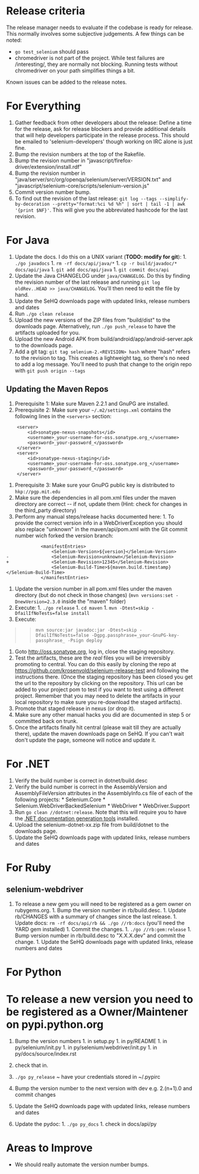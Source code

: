 

# Release criteria #

The release manager needs to evaluate if the codebase is ready for release. This normally involves some subjective judgements. A few things can be noted:

  * ` go test_selenium ` should pass
  * chromedriver is not part of the project. While test failures are /interesting/, they are normally not blocking. Running tests without chromedriver on your path simplifies things a bit.

Known issues can be added to the release notes.

# For Everything #

  1. Gather feedback from other developers about the release: Define a time for the release, ask for release blockers and provide additional details that will help developers participate in the release process. This should be emailed to  'selenium-developers' though working on IRC alone is just fine.
  1. Bump the revision numbers at the top of the Rakefile.
  1. Bump the revision number in "javascript/firefox-driver/extension/install.rdf"
  1. Bump the revision number in "java/server/src/org/openqa/selenium/server/VERSION.txt" and "javascript/selenium-core/scripts/selenium-version.js"
  1. Commit version number bump.
  1. To find out the revision of the last release: ` git log --tags --simplify-by-decoration --pretty="format:%ci %d %h" | sort | tail -1 | awk '{print $NF}' `. This will give you the abbreviated hashcode for the last revision.

# For Java #

  1. Update the docs. I do this on a UNIX variant (**TODO: modify for git**):
    1. ` ./go javadocs `
    1. ` rm -rf docs/api/java/* `
    1. ` cp -r build/javadoc/* docs/api/java `
    1. ` git add docs/api/java `
    1. ` git commit docs/api `
  1. Update the Java CHANGELOG under ` java/CHANGELOG `. Do this by finding the revision number of the last release and running ` git log oldRev..HEAD >> java/CHANGELOG `. You'll then need to edit the file by hand.
  1. Update the SeHQ downloads page with updated links, release numbers and dates
  1. Run ` ./go clean release `
  1. Upload the new versions of the ZIP files from "build/dist" to the downloads page. Alternatively, run ` ./go push_release ` to have the artifacts uploaded for you.
  1. Upload the new Android APK from build/android/app/android-server.apk to the downloads page.
  1. Add a git tag: ` git tag selenium-2.<REVISION> hash ` where "hash" refers to the revision to tag. This creates a lightweight tag, so there's no need to add a log message. You'll need to push that change to the origin repo with ` git push origin --tags `



## Updating the Maven Repos ##

  1. Prerequisite 1: Make sure Maven 2.2.1 and GnuPG are installed.
  1. Prerequisite 2: Make sure your ` ~/.m2/settings.xml ` contains the following lines in the ` <servers> ` section:
```
    <server>
        <id>sonatype-nexus-snapshots</id>
        <username>_your-username-for-oss.sonatype.org_</username>
        <password>_your-password_</password>
    </server>
    <server>
        <id>sonatype-nexus-staging</id>
        <username>_your-username-for-oss.sonatype.org_</username>
        <password>_your-password_</password>
    </server>
```
  1. Prerequisite 3: Make sure your GnuPG public key is distributed to ` hkp://pgp.mit.edu `
  1. Make sure the dependencies in all pom.xml files under the maven directory are correct -- if not, update them (Hint: check for changes in the third\_party directory)
  1. Perform any manual steps/release hacks documented here:
    1. To provide the correct version info in a WebDriverException you should also replace "unknown" in the maven/api/pom.xml with the Git commit number wich forked the version branch:
```
             <manifestEntries>
                 <Selenium-Version>${version}</Selenium-Version>
-                <Selenium-Revision>unknown</Selenium-Revision>
+                <Selenium-Revision>12345</Selenium-Revision>
                 <Selenium-Build-Time>${maven.build.timestamp}</Selenium-Build-Time>
             </manifestEntries>
```
  1. Update the version number in all pom.xml files under the maven directory (but do not check in those changes) (` mvn versions:set -DnewVersion=2.3.0 ` inside the "maven" folder)
  1. Execute:
    1. ` ./go release `
    1. ` cd maven `
    1. ` mvn -Dtest=skip -DfailIfNoTests=false install `
  1. Execute:
> > ` mvn source:jar javadoc:jar -Dtest=skip -DfailIfNoTests=false -Dgpg.passphrase=_your-GnuPG-key-passphrase_ -Psign deploy `
  1. Goto http://oss.sonatype.org, log in, close the staging repository.
  1. Test the artifacts, these are the _real_ files you will be irreversibly promoting to central. You can do this easily by cloning the repo at https://github.com/krosenvold/selenium-release-test and following the instructions there. (Once the staging repository has been closed you get the url to the repository by clicking on the repository. This url can be added to your project pom to test if you want to test using a different project. Remember that you may need to delete the artifacts in your local repository to make sure you re-download the staged artifacts).
  1. Promote that staged release in nexus (or drop it).
  1. Make sure any other manual hacks you did are documented in step 5 or committed back on trunk.
  1. Once the artifacts finally hit central (please wait till they are actually there), update the maven downloads page on SeHQ. If you can't wait don't update the page, someone will notice and update it.

# For .NET #

  1. Verify the build number is correct in dotnet/build.desc
  1. Verify the build number is correct in the AssemblyVersion and AssemblyFileVersion attributes in the AssemblyInfo.cs file of each of the following projects:
    * Selenium.Core
    * Selenium.WebDriverBackedSelenium
    * WebDriver
    * WebDriver.Support
  1. Run ` go clean //dotnet:release `. Note that this will require you to have the [.NET documentation generation tools](http://shfb.codeplex.com) installed.
  1. Upload the selenium-dotnet-xx.zip file from build/dotnet to the downloads page.
  1. Update the SeHQ downloads page with updated links, release numbers and dates

# For Ruby #

## selenium-webdriver ##

  1. To release a new gem you will need to be registered as a gem owner on rubygems.org.
    1. Bump the version number in rb/build.desc.
    1. Update rb/CHANGES with a summary of changes since the last release.
    1. Update docs: ` rm -rf docs/api/rb && ./go //rb:docs ` (you'll need the YARD gem installed)
    1. Commit the changes.
    1. ` ./go //rb:gem:release `
    1. Bump version number in rb/build.desc to "X.X.X.dev" and commit the change.
    1. Update the SeHQ downloads page with updated links, release numbers and dates

# For Python #
# To release a new version you need to be registered as a Owner/Maintener on pypi.python.org
  1. Bump the version numbers
    1. in setup.py
    1. in py/README
    1. in py/selenium/init.py
    1. in py/selenium/webdriver/init.py
    1. in py/docs/source/index.rst

  1. check that in.
  1. ` ./go py_release ` ~ have your credentials stored in ~/.pypirc
  1. Bump the version number to the next version with dev e.g. 2.(n+1).0 and commit changes
  1. Update the SeHQ downloads page with updated links, release numbers and dates
  1. Update the pydoc:
    1. ` ./go py_docs `
    1. check in docs/api/py


# Areas to Improve #

  * We should really automate the version number bumps.
